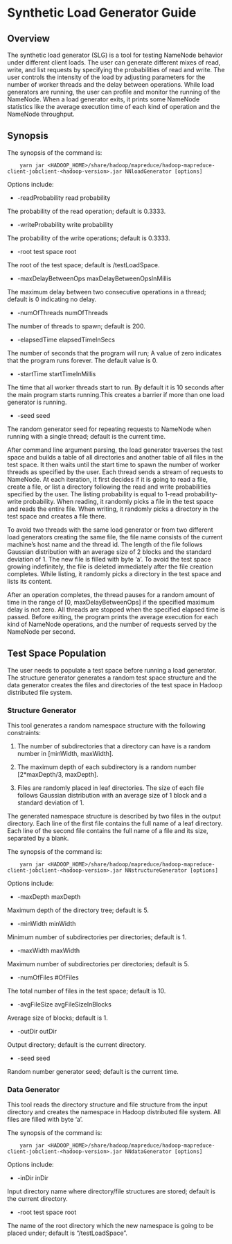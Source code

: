 

# Synthetic Load Generator Guide

## Overview

The synthetic load generator (SLG) is a tool for testing NameNode behavior under different client loads. The user can generate different mixes of read, write, and list requests by specifying the probabilities of read and write. The user controls the intensity of the load by adjusting parameters for the number of worker threads and the delay between operations. While load generators are running, the user can profile and monitor the running of the NameNode. When a load generator exits, it prints some NameNode statistics like the average execution time of each kind of operation and the NameNode throughput.

## Synopsis

The synopsis of the command is:
    
    
        yarn jar <HADOOP_HOME>/share/hadoop/mapreduce/hadoop-mapreduce-client-jobclient-<hadoop-version>.jar NNloadGenerator [options]
    

Options include:

  * -readProbability read probability

The probability of the read operation; default is 0.3333.

  * -writeProbability write probability

The probability of the write operations; default is 0.3333.

  * -root test space root

The root of the test space; default is /testLoadSpace.

  * -maxDelayBetweenOps maxDelayBetweenOpsInMillis

The maximum delay between two consecutive operations in a thread; default is 0 indicating no delay.

  * -numOfThreads numOfThreads

The number of threads to spawn; default is 200.

  * -elapsedTime elapsedTimeInSecs

The number of seconds that the program will run; A value of zero indicates that the program runs forever. The default value is 0.

  * -startTime startTimeInMillis

The time that all worker threads start to run. By default it is 10 seconds after the main program starts running.This creates a barrier if more than one load generator is running.

  * -seed seed

The random generator seed for repeating requests to NameNode when running with a single thread; default is the current time.




After command line argument parsing, the load generator traverses the test space and builds a table of all directories and another table of all files in the test space. It then waits until the start time to spawn the number of worker threads as specified by the user. Each thread sends a stream of requests to NameNode. At each iteration, it first decides if it is going to read a file, create a file, or list a directory following the read and write probabilities specified by the user. The listing probability is equal to 1-read probability-write probability. When reading, it randomly picks a file in the test space and reads the entire file. When writing, it randomly picks a directory in the test space and creates a file there.

To avoid two threads with the same load generator or from two different load generators creating the same file, the file name consists of the current machine’s host name and the thread id. The length of the file follows Gaussian distribution with an average size of 2 blocks and the standard deviation of 1. The new file is filled with byte ‘a’. To avoid the test space growing indefinitely, the file is deleted immediately after the file creation completes. While listing, it randomly picks a directory in the test space and lists its content.

After an operation completes, the thread pauses for a random amount of time in the range of [0, maxDelayBetweenOps] if the specified maximum delay is not zero. All threads are stopped when the specified elapsed time is passed. Before exiting, the program prints the average execution for each kind of NameNode operations, and the number of requests served by the NameNode per second.

## Test Space Population

The user needs to populate a test space before running a load generator. The structure generator generates a random test space structure and the data generator creates the files and directories of the test space in Hadoop distributed file system.

### Structure Generator

This tool generates a random namespace structure with the following constraints:

  1. The number of subdirectories that a directory can have is a random number in [minWidth, maxWidth].

  2. The maximum depth of each subdirectory is a random number [2*maxDepth/3, maxDepth].

  3. Files are randomly placed in leaf directories. The size of each file follows Gaussian distribution with an average size of 1 block and a standard deviation of 1.




The generated namespace structure is described by two files in the output directory. Each line of the first file contains the full name of a leaf directory. Each line of the second file contains the full name of a file and its size, separated by a blank.

The synopsis of the command is:
    
    
        yarn jar <HADOOP_HOME>/share/hadoop/mapreduce/hadoop-mapreduce-client-jobclient-<hadoop-version>.jar NNstructureGenerator [options]
    

Options include:

  * -maxDepth maxDepth

Maximum depth of the directory tree; default is 5.

  * -minWidth minWidth

Minimum number of subdirectories per directories; default is 1.

  * -maxWidth maxWidth

Maximum number of subdirectories per directories; default is 5.

  * -numOfFiles #OfFiles

The total number of files in the test space; default is 10.

  * -avgFileSize avgFileSizeInBlocks

Average size of blocks; default is 1.

  * -outDir outDir

Output directory; default is the current directory.

  * -seed seed

Random number generator seed; default is the current time.




### Data Generator

This tool reads the directory structure and file structure from the input directory and creates the namespace in Hadoop distributed file system. All files are filled with byte ‘a’.

The synopsis of the command is:
    
    
        yarn jar <HADOOP_HOME>/share/hadoop/mapreduce/hadoop-mapreduce-client-jobclient-<hadoop-version>.jar NNdataGenerator [options]
    

Options include:

  * -inDir inDir

Input directory name where directory/file structures are stored; default is the current directory.

  * -root test space root

The name of the root directory which the new namespace is going to be placed under; default is “/testLoadSpace”.



